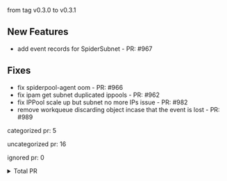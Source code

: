 from tag v0.3.0 to v0.3.1

## New Features

- add event records for SpiderSubnet  - PR: #967

## Fixes

- fix spiderpool-agent oom - PR: #966
- fix ipam get subnet duplicated ippools - PR: #962
- fix IPPool scale up but subnet no more IPs issue - PR: #982
- remove workqueue discarding object incase that the event is lost - PR: #989



categorized pr: 5

uncategorized pr: 16

ignored pr: 0

<details>
<summary>Total PR</summary>

https://github.com/spidernet-io/spiderpool/compare/v0.3.0...v0.3.1
</details>